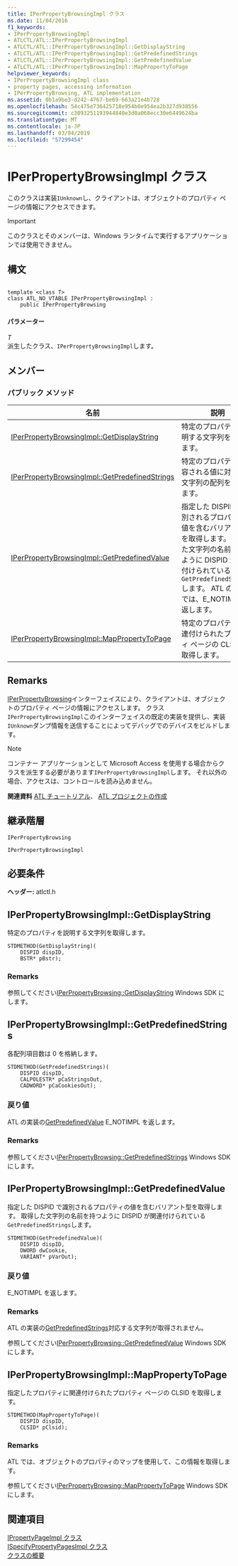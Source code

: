 ```yaml
---
title: IPerPropertyBrowsingImpl クラス
ms.date: 11/04/2016
f1_keywords:
- IPerPropertyBrowsingImpl
- ATLCTL/ATL::IPerPropertyBrowsingImpl
- ATLCTL/ATL::IPerPropertyBrowsingImpl::GetDisplayString
- ATLCTL/ATL::IPerPropertyBrowsingImpl::GetPredefinedStrings
- ATLCTL/ATL::IPerPropertyBrowsingImpl::GetPredefinedValue
- ATLCTL/ATL::IPerPropertyBrowsingImpl::MapPropertyToPage
helpviewer_keywords:
- IPerPropertyBrowsingImpl class
- property pages, accessing information
- IPerPropertyBrowsing, ATL implementation
ms.assetid: 0b1a9be3-d242-4767-be69-663a21e4b728
ms.openlocfilehash: 54c475e736425718e954b0e954ea2b327d938556
ms.sourcegitcommit: c3093251193944840e3d0a068ecc30e6449624ba
ms.translationtype: MT
ms.contentlocale: ja-JP
ms.lasthandoff: 03/04/2019
ms.locfileid: "57299454"
---
```

# <a name="iperpropertybrowsingimpl-class"></a>IPerPropertyBrowsingImpl クラス

このクラスは実装`IUnknown`し、クライアントは、オブジェクトのプロパティ ページの情報にアクセスできます。

> [!IMPORTANT]
>  このクラスとそのメンバーは、Windows ランタイムで実行するアプリケーションでは使用できません。

## <a name="syntax"></a>構文

```

template <class T>
class ATL_NO_VTABLE IPerPropertyBrowsingImpl :
    public IPerPropertyBrowsing
```

#### <a name="parameters"></a>パラメーター

*T*<br/>
派生したクラス、`IPerPropertyBrowsingImpl`します。

## <a name="members"></a>メンバー

### <a name="public-methods"></a>パブリック メソッド

|名前|説明|
|----------|-----------------|
|[IPerPropertyBrowsingImpl::GetDisplayString](#getdisplaystring)|特定のプロパティを説明する文字列を取得します。|
|[IPerPropertyBrowsingImpl::GetPredefinedStrings](#getpredefinedstrings)|特定のプロパティで許容される値に対応する文字列の配列を取得します。|
|[IPerPropertyBrowsingImpl::GetPredefinedValue](#getpredefinedvalue)|指定した DISPID で識別されるプロパティの値を含むバリアント型を取得します。 取得した文字列の名前を持つように DISPID が関連付けられている`GetPredefinedStrings`します。 ATL の実装では、E_NOTIMPL を返します。|
|[IPerPropertyBrowsingImpl::MapPropertyToPage](#mappropertytopage)|特定のプロパティに関連付けられたプロパティ ページの CLSID を取得します。|

## <a name="remarks"></a>Remarks

[IPerPropertyBrowsing](/windows/desktop/api/ocidl/nn-ocidl-iperpropertybrowsing)インターフェイスにより、クライアントは、オブジェクトのプロパティ ページの情報にアクセスします。 クラス`IPerPropertyBrowsingImpl`このインターフェイスの既定の実装を提供し、実装`IUnknown`ダンプ情報を送信することによってデバッグでのデバイスをビルドします。

> [!NOTE]
>  コンテナー アプリケーションとして Microsoft Access を使用する場合からクラスを派生する必要があります`IPerPropertyBrowsingImpl`します。 それ以外の場合、アクセスは、コントロールを読み込めません。

**関連資料** [ATL チュートリアル](../../atl/active-template-library-atl-tutorial.md)、 [ATL プロジェクトの作成](../../atl/reference/creating-an-atl-project.md)

## <a name="inheritance-hierarchy"></a>継承階層

`IPerPropertyBrowsing`

`IPerPropertyBrowsingImpl`

## <a name="requirements"></a>必要条件

**ヘッダー:** atlctl.h

##  <a name="getdisplaystring"></a>  IPerPropertyBrowsingImpl::GetDisplayString

特定のプロパティを説明する文字列を取得します。

```
STDMETHOD(GetDisplayString)(
    DISPID dispID,
    BSTR* pBstr);
```

### <a name="remarks"></a>Remarks

参照してください[IPerPropertyBrowsing::GetDisplayString](/windows/desktop/api/ocidl/nf-ocidl-iperpropertybrowsing-getdisplaystring) Windows SDK にします。

##  <a name="getpredefinedstrings"></a>  IPerPropertyBrowsingImpl::GetPredefinedStrings

各配列項目数は 0 を格納します。

```
STDMETHOD(GetPredefinedStrings)(
    DISPID dispID,
    CALPOLESTR* pCaStringsOut,
    CADWORD* pCaCookiesOut);
```

### <a name="return-value"></a>戻り値

ATL の実装の[GetPredefinedValue](#getpredefinedvalue) E_NOTIMPL を返します。

### <a name="remarks"></a>Remarks

参照してください[IPerPropertyBrowsing::GetPredefinedStrings](/windows/desktop/api/ocidl/nf-ocidl-iperpropertybrowsing-getpredefinedstrings) Windows SDK にします。

##  <a name="getpredefinedvalue"></a>  IPerPropertyBrowsingImpl::GetPredefinedValue

指定した DISPID で識別されるプロパティの値を含むバリアント型を取得します。 取得した文字列の名前を持つように DISPID が関連付けられている`GetPredefinedStrings`します。

```
STDMETHOD(GetPredefinedValue)(
    DISPID dispID,
    DWORD dwCookie,
    VARIANT* pVarOut);
```

### <a name="return-value"></a>戻り値

E_NOTIMPL を返します。

### <a name="remarks"></a>Remarks

ATL の実装の[GetPredefinedStrings](#getpredefinedstrings)対応する文字列が取得されません。

参照してください[IPerPropertyBrowsing::GetPredefinedValue](/windows/desktop/api/ocidl/nf-ocidl-iperpropertybrowsing-getpredefinedvalue) Windows SDK にします。

##  <a name="mappropertytopage"></a>  IPerPropertyBrowsingImpl::MapPropertyToPage

指定したプロパティに関連付けられたプロパティ ページの CLSID を取得します。

```
STDMETHOD(MapPropertyToPage)(
    DISPID dispID,
    CLSID* pClsid);
```

### <a name="remarks"></a>Remarks

ATL では、オブジェクトのプロパティのマップを使用して、この情報を取得します。

参照してください[IPerPropertyBrowsing::MapPropertyToPage](/windows/desktop/api/ocidl/nf-ocidl-iperpropertybrowsing-mappropertytopage) Windows SDK にします。

## <a name="see-also"></a>関連項目

[IPropertyPageImpl クラス](../../atl/reference/ipropertypageimpl-class.md)<br/>
[ISpecifyPropertyPagesImpl クラス](../../atl/reference/ispecifypropertypagesimpl-class.md)<br/>
[クラスの概要](../../atl/atl-class-overview.md)
